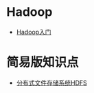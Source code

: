 # Hadoop
    
- [Hadoop入门](notes/大数据/Hadoop/Hadoop入门/Hadoop入门.md)
       
        
# 简易版知识点
     
- [分布式文件存储系统HDFS](notes/大数据/Hadoop/简易版知识点/分布式文件存储系统HDFS.md)